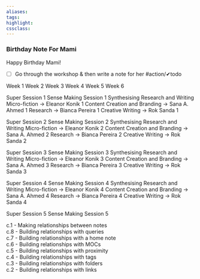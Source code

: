```yaml
---
aliases:  
tags:
highlight:  
cssclass:
---
```


### Birthday Note For Mami
Happy Birthday Mami!

- [ ] Go through the workshop & then write a note for her #action/✔todo 

Week 1
Week 2
Week 3
Week 4
Week 5
Week 6


Super Session 1
Sense Making Session 1
Synthesising Research and Writing Micro-fiction → Eleanor Konik  1
Content Creation and Branding → Sana A. Ahmed 1
Research → Bianca Pereira 1
Creative Writing → Rok Sanda 1

Super Session 2
Sense Making Session 2
Synthesising Research and Writing Micro-fiction → Eleanor Konik  2
Content Creation and Branding → Sana A. Ahmed 2
Research → Bianca Pereira 2
Creative Writing → Rok Sanda 2

Super Session 3
Sense Making Session 3
Synthesising Research and Writing Micro-fiction → Eleanor Konik  3
Content Creation and Branding → Sana A. Ahmed 3
Research → Bianca Pereira 3
Creative Writing → Rok Sanda 3

Super Session 4
Sense Making Session 4
Synthesising Research and Writing Micro-fiction → Eleanor Konik  4
Content Creation and Branding → Sana A. Ahmed 4
Research → Bianca Pereira 4
Creative Writing → Rok Sanda 4

Super Session 5
Sense Making Session 5


c.1 - Making relationships between notes  
c.8 - Building relationships with queries  
c.7 - Building relationships with a home note  
c.6 - Building relationships with MOCs  
c.5 - Building relationships with proximity  
c.4 - Building relationships with tags  
c.3 - Building relationships with folders  
c.2 - Building relationships with links